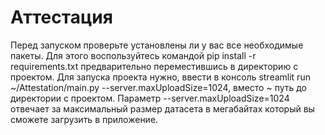 # Аттестация
Перед запуском проверьте установлены ли у вас все необходимые пакеты.
Для этого воспользуйтесь командой pip install -r requirements.txt предварительно переместившись в директорию с проектом.
Для запуска проекта нужно, ввести в консоль
streamlit run ~/Attestation/main.py --server.maxUploadSize=1024, вместо ~ путь до директории с проектом.
Параметр --server.maxUploadSize=1024 отвечает за максимальный размер датасета в мегабайтах который вы сможете загрузить в приложение.
